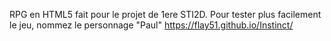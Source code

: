RPG en HTML5 fait pour le projet de 1ere STI2D. Pour tester plus facilement le jeu, nommez le personnage "Paul"
https://flay51.github.io/Instinct/

